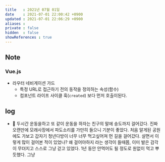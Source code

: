 ```yaml
---
title   : 2021년 07월 01일 
date    : 2021-07-01 22:00:42 +0900
updated : 2021-07-01 22:06:29 +0900
aliases : 
private : false
hidden  : false
showReferences : true
---
```

## Note
### Vue.js  
- 라우터 네비게이션 가드
  - 특정 URL로 접근하기 전의 동작을 정의하는 속성(함수)  
  - 컴포넌트 라이프 사이클 훅(`created`) 보다 먼저 호출이된다. 
    
## log
- 🎾 두시간 운동을하고 또 같이 운동을 하자는 친구의 말에 송도까지 걸어갔다. 진짜 오랜만에 모래사장에서 파도소리를 가만히 들으니 기분이 좋았다. 처음 알게된 공원에도 가보고 갑자기 청년다방이 너무 너무 먹고싶어져 먼 길을 걸어갔다. 살면서 이렇게 많이 걸어본 적이 있었나? 왜 걸어야하지 라는 생각이 들때쯤, 이미 발은 감각이 무뎌지고 스스로 그냥 걷고 있었다. 1년 동안 안먹어도 될 정도로 원없이 먹고 뿌듯했다. 그냥 
